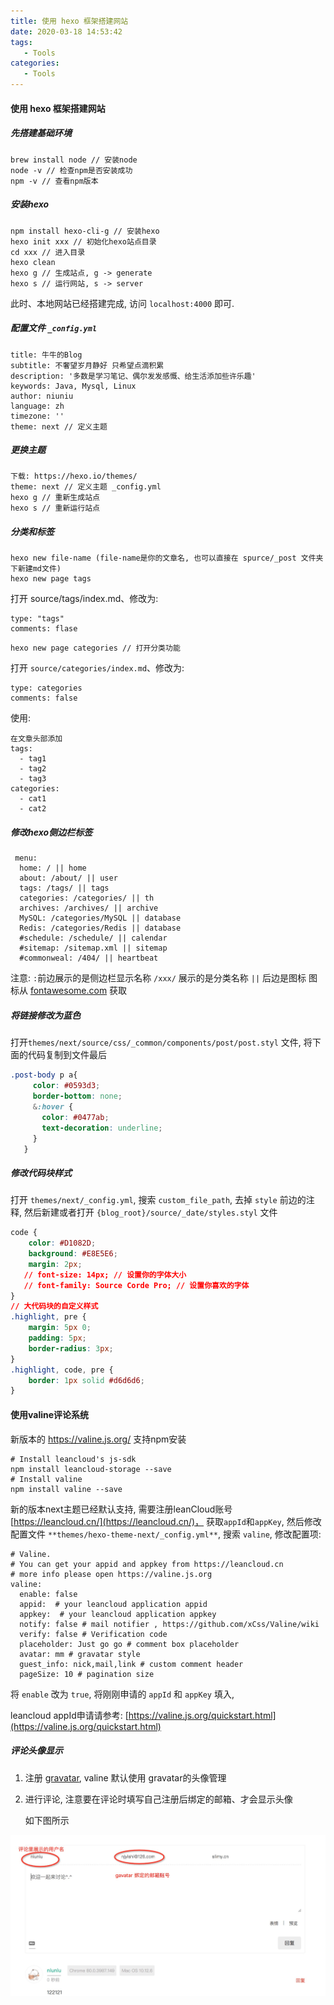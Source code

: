 ```yaml
---
title: 使用 hexo 框架搭建网站
date: 2020-03-18 14:53:42
tags: 
   - Tools 
categories: 
   - Tools
---
```


#### 使用 hexo 框架搭建网站

##### 先搭建基础环境
   ```
   brew install node // 安装node
   node -v // 检查npm是否安装成功
   npm -v // 查看npm版本
   ```
##### 安装hexo
   ```
   npm install hexo-cli-g // 安装hexo
   hexo init xxx // 初始化hexo站点目录
   cd xxx // 进入目录
   hexo clean
   hexo g // 生成站点, g -> generate
   hexo s // 运行网站, s -> server
   ```
   此时、本地网站已经搭建完成, 访问 `localhost:4000` 即可.
##### 配置文件 `_config.yml`
   ```
   title: 牛牛的Blog
   subtitle: 不奢望岁月静好 只希望点滴积累
   description: '多数是学习笔记、偶尔发发感慨、给生活添加些许乐趣'
   keywords: Java, Mysql, Linux
   author: niuniu
   language: zh
   timezone: ''
   theme: next // 定义主题
   ```
##### 更换主题
   ```
   下载: https://hexo.io/themes/ 
   theme: next // 定义主题 _config.yml
   hexo g // 重新生成站点
   hexo s // 重新运行站点
   ```
##### 分类和标签
   ```
   hexo new file-name (file-name是你的文章名, 也可以直接在 spurce/_post 文件夹下新建md文件)
   hexo new page tags
   ```
   打开 source/tags/index.md、修改为:
   ```
   type: "tags"
   comments: flase
   ```

   ```
   hexo new page categories // 打开分类功能
   ```
   打开 `source/categories/index.md`、修改为:
   ```
   type: categories
   comments: false
   ```

   使用:
   ```
   在文章头部添加
   tags:
     - tag1
	 - tag2
	 - tag3
   categories:
     - cat1
	 - cat2
   ```

##### 修改hexo侧边栏标签
  ```
   menu:
  	home: / || home
  	about: /about/ || user
  	tags: /tags/ || tags
  	categories: /categories/ || th
  	archives: /archives/ || archive
  	MySQL: /categories/MySQL || database
  	Redis: /categories/Redis || database
  	#schedule: /schedule/ || calendar
  	#sitemap: /sitemap.xml || sitemap
  	#commonweal: /404/ || heartbeat
  ```
   注意: `:`前边展示的是侧边栏显示名称 
         `/xxx/` 展示的是分类名称 
         `||` 后边是图标
         图标从 [fontawesome.com](https://fontawesome.com/icons?d=gallery&m=free) 获取

##### 将链接修改为蓝色
打开`themes/next/source/css/_common/components/post/post.styl` 文件, 将下面的代码复制到文件最后
```css
.post-body p a{
     color: #0593d3;
     border-bottom: none;
     &:hover {
       color: #0477ab;
       text-decoration: underline;
     }
   }
```

##### 修改代码块样式
打开 `themes/next/_config.yml`, 搜索 `custom_file_path`, 去掉 `style` 前边的注释, 然后新建或者打开 `{blog_root}/source/_date/styles.styl` 文件 
```css
code {
    color: #D1082D;
    background: #E8E5E6;
    margin: 2px;
   // font-size: 14px; // 设置你的字体大小
   // font-family: Source Corde Pro; // 设置你喜欢的字体
}
// 大代码块的自定义样式
.highlight, pre {
    margin: 5px 0;
    padding: 5px;
    border-radius: 3px;
}
.highlight, code, pre {
    border: 1px solid #d6d6d6;
}
```

#### 使用valine评论系统

新版本的 https://valine.js.org/ 支持npm安装

```
# Install leancloud's js-sdk
npm install leancloud-storage --save
# Install valine
npm install valine --save
```

新的版本next主题已经默认支持, 需要注册leanCloud账号 [https://leancloud.cn/](https://leancloud.cn/)， 获取`appId`和`appKey`, 然后修改配置文件 `**themes/hexo-theme-next/_config.yml**`, 搜索 `valine`, 修改配置项:

```
# Valine.
# You can get your appid and appkey from https://leancloud.cn
# more info please open https://valine.js.org
valine:
  enable: false
  appid:  # your leancloud application appid
  appkey:  # your leancloud application appkey
  notify: false # mail notifier , https://github.com/xCss/Valine/wiki
  verify: false # Verification code
  placeholder: Just go go # comment box placeholder
  avatar: mm # gravatar style
  guest_info: nick,mail,link # custom comment header
  pageSize: 10 # pagination size
```

将 `enable` 改为 `true`, 将刚刚申请的 `appId` 和 `appKey` 填入,

leancloud appId申请请参考: [https://valine.js.org/quickstart.html](https://valine.js.org/quickstart.html)

##### 评论头像显示

1. 注册 [gravatar](http://cn.gravatar.com/), valine 默认使用 gravatar的头像管理
2. 进行评论, 注意要在评论时填写自己注册后绑定的邮箱、才会显示头像

   如下图所示

![image-20200322112148688](/images/image-20200322112148688.png)





